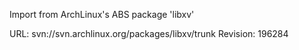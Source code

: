 Import from ArchLinux's ABS package 'libxv'

URL: svn://svn.archlinux.org/packages/libxv/trunk
Revision: 196284
